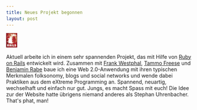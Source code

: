 ```yaml
---
title: Neues Projekt begonnen
layout: post
---
```

![Ruby on Rails Logo](/images/content/rails_medium.png "Ruby on Rails")

Aktuell arbeite ich in einem sehr spannenden Projekt, das mit Hilfe von <a href="http://www.rubyonrails.org/">Ruby on Rails</a> entwickelt wird. Zusammen mit <a href="http://frankwestphal.de/">Frank Westphal</a>, 
<a href="http://tammofreese.de/">Tammo Freese</a> und <a href="http://nonuts.de/">Benjamin Rabe</a> baue ich eine Web 2.0-Anwendung mit ihren typischen Merkmalen folksonomy, blogs und social networks und wende dabei Praktiken aus dem eXtreme Programming an. Spannend, neuartig, wechselhaft und einfach nur gut. Jungs, es macht Spass mit euch! Die Idee zur der Website hatte übrigens niemand anderes als Stephan Uhrenbacher. That's phat, man!
